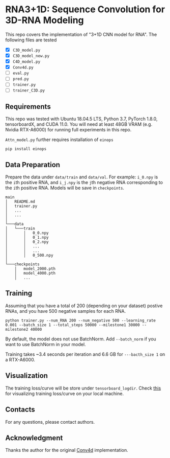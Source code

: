 # RNA3+1D: Sequence Convolution for 3D-RNA Modeling
This repo covers the implementation of "3+1D CNN model for RNA". The following files are tested

- [x] `C3D_model.py`
- [x] `C3D_model_new.py`
- [x] `C4D_model.py`
- [x] `Conv4d.py`
- [ ] `eval.py`
- [ ] `pred.py`
- [ ] `trainer.py`
- [ ] `trainer_C3D.py`

## Requirements
This repo was tested with Ubuntu 18.04.5 LTS, Python 3.7, PyTorch 1.8.0, tensorboardX, and CUDA 11.0. You will need at least 48GB VRAM (e.g. Nvidia RTX-A6000) for running full experiments in this repo.

`Attn_model.py` further requires installation of `einops`
```
pip install einops
```

## Data Preparation
Prepare the data under ```data/train``` and ```data/val```. For example: ```i_0.npy``` is the `i`th positive RNA, and  ```i_j.npy``` is the `j`th negative RNA corresponding to the `i`th positive RNA. Models will be save in ```checkpoints```.
```
main
│   README.md
│   trainer.py   
│   ...
│   ...   
│
└───data   
│   └───train
│       │   0_0.npy
│       │   0_1.npy
│       │   0_2.npy
│       │   ...
│       │   ...
│       │   0_500.npy
│   
└───checkpoints
    │   model_2000.pth
    │   model_4000.pth
    │   ...
```


## Training
Assuming that you have a total of 200 (depending on your dataset) postive RNAs, and you have 500 negative samples for each RNA.
```
python trainer.py --num_RNA 200 --num_negative 500 --learning_rate 0.001 --batch_size 1 --total_steps 50000 --milestone1 30000 --milestone2 40000
```
By default, the model does not use BatchNorm. Add ```--batch_norm``` if you want to use BatchNorm in your model.

Training takes ~3.4 seconds per iteration and 6.6 GB for ```---bacth_size 1``` on a RTX-A6000.

## Visualization
The training loss/curve will be store under ```tensorboard_logdir```. Check [this](https://stackoverflow.com/questions/37987839/how-can-i-run-tensorboard-on-a-remote-server) for visualizing training loss/curve on your local machine.

## Contacts
For any questions, please contact authors.

## Acknowledgment
Thanks the author for the original [Conv4d](https://github.com/ZhengyuLiang24/Conv4d-PyTorch) implementation.
